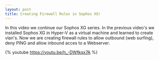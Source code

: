 ```yaml
---
layout: post
title: Creating Firewall Rules in Sophos XG!
---
```

In this video we continue our Sophos XG series. In the previous video's we installed Sophos XG in Hyper-V as a virtual machine and learned to create vlan's.
Now we are creating firewall rules to allow outbound (web surfing), deny PING and allow inbound acces to a Webserver.

{% youtube https://youtu.be/h_-DWfkqx7A %}
